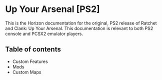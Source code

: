 # Up Your Arsenal [PS2]

This is the Horizon documentation for the original, PS2 release of Ratchet and Clank: Up Your Arsenal. This documentation is relevant to both PS2 console and PCSX2 emulator players.

## Table of contents

- Custom Features
- Mods
- Custom Maps
